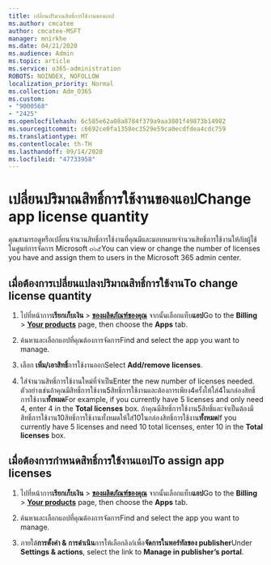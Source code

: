```yaml
---
title: เปลี่ยนปริมาณสิทธิ์การใช้งานของแอป
ms.author: cmcatee
author: cmcatee-MSFT
manager: mnirkhe
ms.date: 04/21/2020
ms.audience: Admin
ms.topic: article
ms.service: o365-administration
ROBOTS: NOINDEX, NOFOLLOW
localization_priority: Normal
ms.collection: Adm_O365
ms.custom:
- "9000568"
- "2425"
ms.openlocfilehash: 6c585e62a08a8784f379a9aa3801f49873b14982
ms.sourcegitcommit: c6692ce0fa1358ec3529e59ca0ecdfdea4cdc759
ms.translationtype: MT
ms.contentlocale: th-TH
ms.lasthandoff: 09/14/2020
ms.locfileid: "47733958"
---
```

# <a name="change-app-license-quantity"></a><span data-ttu-id="bc0fe-102">เปลี่ยนปริมาณสิทธิ์การใช้งานของแอป</span><span class="sxs-lookup"><span data-stu-id="bc0fe-102">Change app license quantity</span></span>

<span data-ttu-id="bc0fe-103">คุณสามารถดูหรือเปลี่ยนจำนวนสิทธิ์การใช้งานที่คุณมีและมอบหมายจำนวนสิทธิ์การใช้งานให้กับผู้ใช้ในศูนย์การจัดการ Microsoft ๓๖๕</span><span class="sxs-lookup"><span data-stu-id="bc0fe-103">You can view or change the number of licenses you have and assign them to users in the Microsoft 365 admin center.</span></span> 

## <a name="to-change-license-quantity"></a><span data-ttu-id="bc0fe-104">เมื่อต้องการเปลี่ยนแปลงปริมาณสิทธิ์การใช้งาน</span><span class="sxs-lookup"><span data-stu-id="bc0fe-104">To change license quantity</span></span>

1. <span data-ttu-id="bc0fe-105">ไปที่หน้าการ**เรียกเก็บเงิน**  >  **[ของผลิตภัณฑ์ของคุณ](https://go.microsoft.com/fwlink/p/?linkid=842054)** จากนั้นเลือกแท็บ**แอป**</span><span class="sxs-lookup"><span data-stu-id="bc0fe-105">Go to the **Billing** > **[Your products](https://go.microsoft.com/fwlink/p/?linkid=842054)** page, then choose the **Apps** tab.</span></span>

2. <span data-ttu-id="bc0fe-106">ค้นหาและเลือกแอปที่คุณต้องการจัดการ</span><span class="sxs-lookup"><span data-stu-id="bc0fe-106">Find and select the app you want to manage.</span></span>  

3. <span data-ttu-id="bc0fe-107">เลือก **เพิ่ม/เอาสิทธิ์**การใช้งานออก</span><span class="sxs-lookup"><span data-stu-id="bc0fe-107">Select **Add/remove licenses**.</span></span>

4. <span data-ttu-id="bc0fe-108">ใส่จำนวนสิทธิ์การใช้งานใหม่ที่จำเป็น</span><span class="sxs-lookup"><span data-stu-id="bc0fe-108">Enter the new number of licenses needed.</span></span> <span data-ttu-id="bc0fe-109">ตัวอย่างเช่นถ้าคุณมีสิทธิ์การใช้งาน5สิทธิ์การใช้งานและต้องการเพียง4ครั้งให้ใส่4ในกล่องสิทธิ์การใช้งาน**ทั้งหมด**</span><span class="sxs-lookup"><span data-stu-id="bc0fe-109">For example, if you currently have 5 licenses and only need 4, enter 4 in the **Total licenses** box.</span></span> <span data-ttu-id="bc0fe-110">ถ้าคุณมีสิทธิ์การใช้งาน5สิทธิ์และจำเป็นต้องมีสิทธิ์การใช้งาน10สิทธิ์การใช้งานทั้งหมดให้ใส่10ในกล่องสิทธิ์การใช้งาน**ทั้งหมด**</span><span class="sxs-lookup"><span data-stu-id="bc0fe-110">If you currently have 5 licenses and need 10 total licenses, enter 10 in the **Total licenses** box.</span></span>

## <a name="to-assign-app-licenses"></a><span data-ttu-id="bc0fe-111">เมื่อต้องการกำหนดสิทธิ์การใช้งานแอป</span><span class="sxs-lookup"><span data-stu-id="bc0fe-111">To assign app licenses</span></span>

1. <span data-ttu-id="bc0fe-112">ไปที่หน้าการ**เรียกเก็บเงิน**  >  **[ของผลิตภัณฑ์ของคุณ](https://go.microsoft.com/fwlink/p/?linkid=842054)** จากนั้นเลือกแท็บ**แอป**</span><span class="sxs-lookup"><span data-stu-id="bc0fe-112">Go to the **Billing** > **[Your products](https://go.microsoft.com/fwlink/p/?linkid=842054)** page, then choose the **Apps** tab.</span></span>

2. <span data-ttu-id="bc0fe-113">ค้นหาและเลือกแอปที่คุณต้องการจัดการ</span><span class="sxs-lookup"><span data-stu-id="bc0fe-113">Find and select the app you want to manage.</span></span>  

3. <span data-ttu-id="bc0fe-114">ภายใต้**การตั้งค่า & การดำเนิน**การให้เลือกลิงก์เพื่อ**จัดการในพอร์ทัลของ publisher**</span><span class="sxs-lookup"><span data-stu-id="bc0fe-114">Under **Settings & actions**, select the link to **Manage in publisher’s portal**.</span></span>